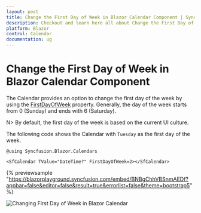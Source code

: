 ```yaml
---
layout: post
title: Change the First Day of Week in Blazor Calendar Component | Syncfusion
description: Checkout and learn here all about Change the First Day of Week in Syncfusion Blazor Calendar component and more.
platform: Blazor
control: Calendar
documentation: ug
---
```


# Change the First Day of Week in Blazor Calendar Component

The Calendar provides an option to change the first day of the week by using the [FirstDayOfWeek](https://help.syncfusion.com/cr/blazor/Syncfusion.Blazor.Calendars.CalendarBase-1.html#Syncfusion_Blazor_Calendars_CalendarBase_1_FirstDayOfWeek) property. Generally, the day of the week starts from 0 (Sunday) and ends with 6 (Saturday).

N> By default, the first day of the week is based on the current UI culture.

The following code shows the Calendar with `Tuesday` as the first day of the week.

```cshtml
@using Syncfusion.Blazor.Calendars

<SfCalendar TValue="DateTime?" FirstDayOfWeek=2></SfCalendar>
```
{% previewsample "https://blazorplayground.syncfusion.com/embed/BNBgChhVBSnmAEDf?appbar=false&editor=false&result=true&errorlist=false&theme=bootstrap5" %}

![Changing First Day of Week in Blazor Calendar](../images/blazor-calendar-first-day-of-week.png)